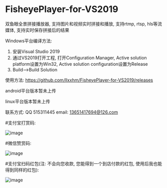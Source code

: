 # FisheyePlayer-for-VS2019
双鱼眼全景拼接播放器, 支持图片和视频实时拼接和播放, 支持rtmp, rtsp, hls等流媒体, 支持实时保存拼接后的结果

Windows平台编译方法:
1. 安装Visual Studio 2019
2. 通过VS2019打开工程, 打开Configuration Manager, Active solution platform设置为Win32, Active solution configuration设置为Release
3. Build-->Build Solution

使用方法: https://github.com/llxxhm/FisheyePlayer-for-VS2019/releases

android平台版本暂未上传

linux平台版本暂未上传

联系方式: QQ 515311445    email: 13651417694@126.com

#支付宝打赏码:

![image](https://user-images.githubusercontent.com/10462227/87418350-2029ca80-c604-11ea-8a83-6ad66ceeed27.png)

#微信赞赏码:

![image](https://user-images.githubusercontent.com/10462227/87418266-f8d2fd80-c603-11ea-9bc0-cbafa24facd5.png)

#支付宝扫码红包(注: 不会向您收款, 您能得到一个到店付款的红包, 使用后我也能得到同样的红包):

![image](https://user-images.githubusercontent.com/10462227/87418155-d640e480-c603-11ea-8834-b6590201a0ec.png)
